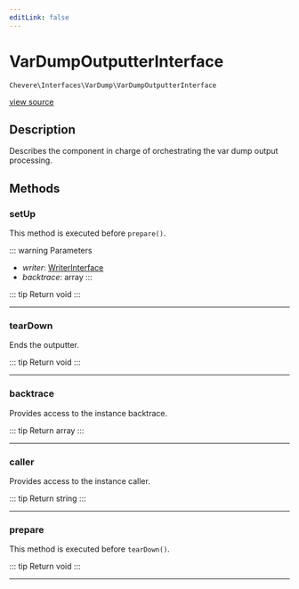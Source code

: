 ```yaml
---
editLink: false
---
```


# VarDumpOutputterInterface

`Chevere\Interfaces\VarDump\VarDumpOutputterInterface`

[view source](https://github.com/chevere/chevere/blob/main/src/Chevere/Interfaces/VarDump/VarDumpOutputterInterface.php)

## Description

Describes the component in charge of orchestrating the var dump output processing.

## Methods

### setUp

This method is executed before `prepare()`.

::: warning Parameters
- *writer*: [WriterInterface](../Writer/WriterInterface.md)
- *backtrace*: array
:::

::: tip Return
void
:::

---

### tearDown

Ends the outputter.

::: tip Return
void
:::

---

### backtrace

Provides access to the instance backtrace.

::: tip Return
array
:::

---

### caller

Provides access to the instance caller.

::: tip Return
string
:::

---

### prepare

This method is executed before `tearDown()`.

::: tip Return
void
:::

---
